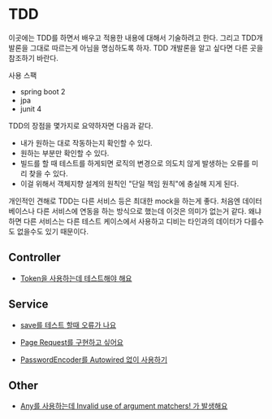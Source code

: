 # TDD

이곳에는 TDD를 하면서 배우고 적용한 내용에 대해서 기술하려고 한다. 그리고 TDD개발론을 그대로 따르는게 아님을 명심하도록 하자. TDD 개발론을 알고 싶다면 다른 곳을 참조하기 바란다.

사용 스팩

- spring boot 2
- jpa
- junit 4

TDD의 장점을 몇가지로 요약하자면 다음과 같다.

- 내가 원하는 대로 작동하는지 확인할 수 있다.
- 원하는 부분만 확인할 수 있다.
- 빌드를 할 때 테스트를 하게되면 로직의 변경으로 의도치 않게 발생하는 오류를 미리 찾을 수 있다.
- 이걸 위해서 객체지향 설계의 원칙인 "단일 책임 원칙"에 충실해 지게 된다.

개인적인 견해로 TDD는 다른 서비스 등은 최대한 mock을 하는게 좋다. 처음엔 데이터베이스나 다른 서비스에 연동을 하는 방식으로 했는데 이것은 의미가 없는거 같다. 왜냐하면 다른 서비스는 다른 테스트 케이스에서 사용하고 디비는 타인과의 데이터가 다를수도 없을수도 있기 때문이다.

## Controller

- [Token을 사용하는데 테스트해야 해요](Jwt.md)

## Service

- [save를 테스트 할때 오류가 나요](Save.md)

- [Page Request를 구현하고 싶어요](PageRequest.md)

- [PasswordEncoder를 Autowired 없이 사용하기](PasswordEncoder.md)

## Other

- [Any를 사용하는데 Invalid use of argument matchers! 가 발생해요](ProblemAny.md)